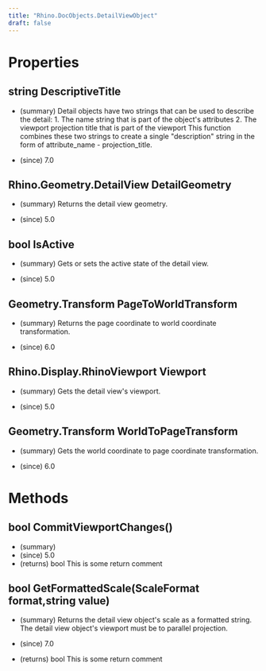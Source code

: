 ```yaml
---
title: "Rhino.DocObjects.DetailViewObject"
draft: false
---
```


# Properties
## string DescriptiveTitle
- (summary) 
      Detail objects have two strings that can be used to describe the detail:
      1. The name string that is part of the object's attributes
      2. The viewport projection title that is part of the viewport
      This function combines these two strings to create a single "description" string in the form of attribute_name - projection_title.
     
- (since) 7.0
## Rhino.Geometry.DetailView DetailGeometry
- (summary) 
     Returns the detail view geometry.
     
- (since) 5.0
## bool IsActive
- (summary) 
     Gets or sets the active state of the detail view.
     
- (since) 5.0
## Geometry.Transform PageToWorldTransform
- (summary) 
     Returns the page coordinate to world coordinate transformation.
     
- (since) 6.0
## Rhino.Display.RhinoViewport Viewport
- (summary) 
     Gets the detail view's viewport.
     
- (since) 5.0
## Geometry.Transform WorldToPageTransform
- (summary) 
     Gets the world coordinate to page coordinate transformation.
     
- (since) 6.0
# Methods
## bool CommitViewportChanges()
- (summary) 
- (since) 5.0
- (returns) bool This is some return comment
## bool GetFormattedScale(ScaleFormat format,string value)
- (summary) 
     Returns the detail view object's scale as a formatted string. 
     The detail view object's viewport must be to parallel projection.
     
- (since) 7.0
- (returns) bool This is some return comment

